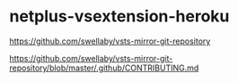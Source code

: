 # netplus-vsextension-heroku

https://github.com/swellaby/vsts-mirror-git-repository

https://github.com/swellaby/vsts-mirror-git-repository/blob/master/.github/CONTRIBUTING.md